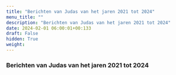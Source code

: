 ```yaml
---
title: "Berichten van Judas van het jaren 2021 tot 2024"
menu_title: ""
description: "Berichten van Judas van het jaren 2021 tot 2024"
date: 2024-02-01 06:00:01+00:133
draft: False
hidden: True
weight:
---
```

### Berichten van Judas van het jaren 2021 tot 2024


